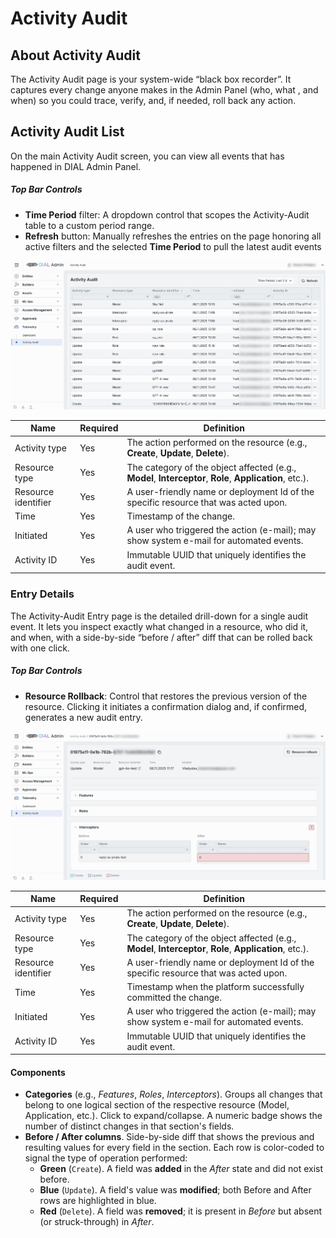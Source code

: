 # Activity Audit

## About Activity Audit

The Activity Audit page is your system-wide “black box recorder”. It captures every change anyone makes in the Admin Panel (who, what , and when) so you could trace, verify, and, if needed, roll back any action.

## Activity Audit List

On the main Activity Audit screen, you can view all events that has happened in DIAL Admin Panel.

##### Top Bar Controls

* **Time Period** filter: A dropdown control that scopes the Activity-Audit table to a custom period range.
* **Refresh** button: Manually refreshes the entries on the page honoring all active filters and the selected **Time Period** to pull the latest audit events

![](img/img_66.png)

| Name                | Required | Definition                                                                                           |
|---------------------|-----------|------------------------------------------------------------------------------------------------------|
| Activity type       | Yes       | The action performed on the resource (e.g., **Create**, **Update**, **Delete**).                     |
| Resource type       | Yes       | The category of the object affected (e.g., **Model**, **Interceptor**, **Role**, **Application**, etc.). |
| Resource identifier | Yes       | A user-friendly name or deployment Id of the specific resource that was acted upon.                   |
| Time                | Yes       | Timestamp of the change.                                       |
| Initiated           | Yes       | A user who triggered the action (e-mail); may show system e-mail for automated events.                 |
| Activity ID         | Yes       | Immutable UUID that uniquely identifies the audit event.                                             |


### Entry Details

The Activity-Audit Entry page is the detailed drill-down for a single audit event.
It lets you inspect exactly what changed in a resource, who did it, and when, with a side-by-side “before / after” diff that can be rolled back with one click.

##### Top Bar Controls

* **Resource Rollback**: Control that restores the previous version of the resource. Clicking it initiates a confirmation dialog and, if confirmed, generates a new audit entry.

![](img/img_67.png)

| Name                | Required | Definition                                                                                           |
|---------------------|-----------|------------------------------------------------------------------------------------------------------|
| Activity type       | Yes       | The action performed on the resource (e.g., **Create**, **Update**, **Delete**).                     |
| Resource type       | Yes       | The category of the object affected (e.g., **Model**, **Interceptor**, **Role**, **Application**, etc.). |
| Resource identifier | Yes       | A user-friendly name or deployment Id of the specific resource that was acted upon.                   |
| Time                | Yes       | Timestamp when the platform successfully committed the change.                                       |
| Initiated           | Yes       | A user who triggered the action (e-mail); may show system e-mail for automated events.                 |
| Activity ID         | Yes       | Immutable UUID that uniquely identifies the audit event.                                             |

#### Components

* **Categories** (e.g., *Features*, *Roles*, *Interceptors*). Groups all changes that belong to one logical section of the respective resource (Model, Application, etc.). Click to expand/collapse. A numeric badge shows the number of distinct changes in that section's fields.
* **Before / After columns**. Side-by-side diff that shows the previous and resulting values for every field in the section. Each row is color-coded to signal the type of operation performed:
    * **Green** (`Create`). A field was **added** in the *After* state and did not exist before.
    * **Blue** (`Update`). A field's value was **modified**; both Before and After rows are highlighted in blue.
    * **Red** (`Delete`). A field was **removed**; it is present in *Before* but absent (or struck-through) in *After*.